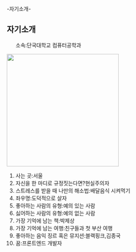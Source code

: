 -자기소개-
<!DOCTYPE html>
<html lang="en">
<head>
    <meta charset="UTF-8">
    <meta http-equiv="X-UA-Compatible" content="IE=edge">
    <meta name="viewport" content="width=device-width, initial-scale=1.0">
    <title>Document</title>
</head>
<body>
   <h2>자기소개</h2>
    <ul>소속:단국대학교 컴퓨터공학과</ul>
    <img src="https://cdn.pixabay.com/photo/2015/11/03/09/03/question-mark-1019993_1280.jpg" width="300" height="300">
<ol>
    <li>사는 곳:서울</li>
    <li>자신을 한 마디로 규정짓는다면?현실주의자</li>
    <li>스트레스를 받을 때 나만의 해소법:배달음식 시켜먹기</li>
    <li>좌우명:도덕적으로 살자</li>
    <li>좋아하는 사람의 유형:예의 있는 사람</li>
    <li>싫어하는 사람의 유형:예의 없는 사람</li>
    <li>가장 기억에 남는 책:박제상</li>
    <li>가장 기억에 남는 여행:친구들과 첫 부산 여행</li>
    <li>좋아하는 음익 징르 혹은 뮤지션:블랙핑크,김종국</li>
    <li>꿈:프론트엔드 개발자</li>
</ol>
</body>
</html>

